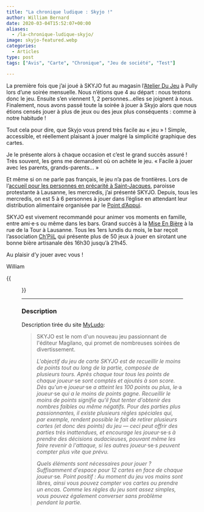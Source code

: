 ```yaml
---
title: "La chronique ludique : Skyjo !"
author: William Bernard
date: 2020-03-04T15:52:07+00:00
aliases:
  - /la-chronique-ludique-skyjo/
image: skyjo-featured.webp
categories:
  - Articles
type: post
tags: ["Avis", "Carte", "Chronique", "Jeu de société", "Test"]

---
```

La première fois que j’ai joué à SKYJO fut au magasin l’[Atelier Du Jeu][1] à Pully lors d’une soirée mensuelle. Nous n’étions que 4 au départ : nous testons donc le jeu. Ensuite s’en viennent 1, 2 personnes…elles se joignent à nous. Finalement, nous avons passé toute la soirée à jouer à Skyjo alors que nous étions censés jouer à plus de jeux ou des jeux plus conséquents : comme à notre habitude !


Tout cela pour dire, que Skyjo vous prend très facile au « jeu » ! Simple, accessible, et réellement plaisant à jouer malgré la simplicité graphique des cartes.

Je le présente alors à chaque occasion et c’est le grand succès assuré ! Très souvent, les gens me demandent où on achète le jeu. « Facile à jouer avec les parents, grands-parents… »

Et même si on ne parle pas français, le jeu n’a pas de frontières. Lors de l’[accueil pour les personnes en précarité à Saint-Jacques][2], paroisse protestante à Lausanne, les mercredis, j’ai présenté SKYJO. Depuis, tous les mercredis, on est 5 à 6 personnes à jouer dans l’église en attendant leur distribution alimentaire organisée par le [Point d’Appui][3].

SKYJO est vivement recommandé pour animer vos moments en famille, entre ami·e·s ou même dans les bars. Grand succès à la [Mise En Bière][4] à la rue de la Tour à Lausanne. Tous les 1ers lundis du mois, le bar reçoit l’association [Ch’PiiL][5] qui présente plus de 50 jeux à jouer en sirotant une bonne bière artisanale dès 16h30 jusqu’à 21h45.

Au plaisir d’y jouer avec vous !

William 

{{<figure src="/blog/2020/20200122_162059.jpg" alt="Une partie de Skyjo lors de l'accueil pour les personnes en situation de précarité. Le jeu cartonne toujours !" >}}

-------------

### Description

Description tirée du site [MyLudo](https://www.myludo.fr/#!/game/skyjo-31249):

> SKYJO est le nom d'un nouveau jeu passionnant de l'éditeur Magilano, qui promet de nombreuses soirées de divertissement.</em>
>
> <em>L'objectif du jeu de carte SKYJO est de recueillir le moins de points tout au long de la partie, composée de plusieurs tours. Après chaque tour tous les points de chaque joueur</em>·se<em> sont comptés et ajoutés à son score. Dès qu'un</em>·e<em> joueur</em>·se<em> a atteint les 100 points ou plus, le</em>·a<em> joueur</em>·se<em> qui a le moins de points gagne. Recueillir le moins de points signifie qu'il faut tenter d'obtenir des nombres faibles ou même négatifs. Pour des parties plus passionnantes, il existe plusieurs règles spéciales qui, par exemple, rendent possible le fait de retirer plusieurs cartes (et donc des points) du jeu — ceci peut offrir des parties très inattendues, et encourage les joueur</em>·se·<em>s à prendre des décisions audacieuses, pouvant même les faire revenir à l'attaque, si les autres joueur</em>·se·<em>s peuvent compter plus vite que prévu.</em>
>
><em>Quels éléments sont nécessaires pour jouer ? Suffisamment d'espace pour 12 cartes en face de chaque joueur</em>·se<em>. Point positif : Au moment du jeu vos mains sont libres, ainsi vous pouvez compter vos cartes ou prendre un encas. Comme les règles du jeu sont assez simples, vous pouvez également converser sans problème pendant la partie.</em><br />

 [1]: https://www.atelier-jeu.ch
 [2]: https://www.open-source.church/accueil-alimentaire/
 [3]: http://www.eglisemigrationvd.com/wpweb/?page_id=113
 [4]: https://lamise.ch/fr/
 [5]: http://www.chpiil.ch/